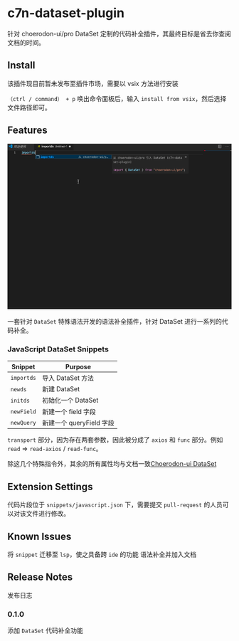 # c7n-dataset-plugin

针对 choerodon-ui/pro DataSet 定制的代码补全插件，其最终目标是省去你查阅文档的时间。

## Install

该插件现目前暂未发布至插件市场，需要以 vsix 方法进行安装

`（ctrl / command） + p` 唤出命令面板后，输入 `install from vsix`，然后选择文件路径即可。

## Features

![screenshot](images/screenshot.gif)

一套针对 `DataSet` 特殊语法开发的语法补全插件，针对 DataSet 进行一系列的代码补全。

### JavaScript DataSet Snippets

| Snippet                      | Purpose                                                              |
| ---------------------------- | -------------------------------------------------------------------- |
| `importds`                  | 导入 DataSet 方法                                                     |
| `newds`                     | 新建 DataSet                                                          |
| `initds`                    | 初始化一个 DataSet                                                     |
| `newField`                  | 新建一个 field 字段                                                    |
| `newQuery`                  | 新建一个 queryField 字段                                               |

`transport` 部分，因为存在两套参数，因此被分成了 `axios` 和 `func` 部分。例如 `read` => `read-axios` / `read-func`。

除这几个特殊指令外，其余的所有属性均与文档一致[Choerodon-ui DataSet](https://choerodon.github.io/choerodon-ui/components-pro/data-set-cn/#DataToJSON)


## Extension Settings

代码片段位于 `snippets/javascript.json` 下，需要提交 `pull-request` 的人员可以对该文件进行修改。

## Known Issues

将 `snippet` 迁移至 `lsp`，使之具备跨 `ide` 的功能
语法补全并加入文档

## Release Notes

发布日志

### 0.1.0

添加 `DataSet` 代码补全功能
